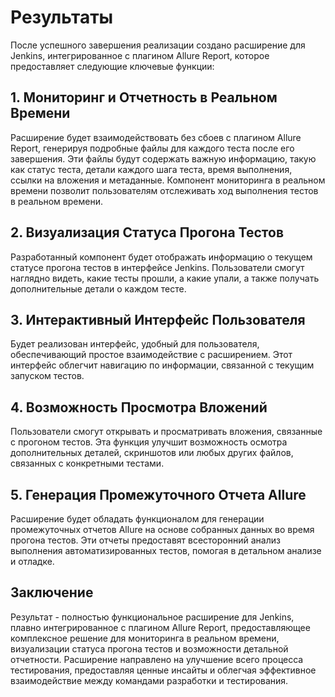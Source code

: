 # Результаты

После успешного завершения реализации создано расширение для Jenkins, интегрированное с плагином Allure Report, которое предоставляет следующие ключевые функции:

## 1. Мониторинг и Отчетность в Реальном Времени

Расширение будет взаимодействовать без сбоев с плагином Allure Report, генерируя подробные файлы для каждого теста после его завершения. Эти файлы будут содержать важную информацию, такую как статус теста, детали каждого шага теста, время выполнения, ссылки на вложения и метаданные. Компонент мониторинга в реальном времени позволит пользователям отслеживать ход выполнения тестов в реальном времени.

## 2. Визуализация Статуса Прогона Тестов

Разработанный компонент будет отображать информацию о текущем статусе прогона тестов в интерфейсе Jenkins. Пользователи смогут наглядно видеть, какие тесты прошли, а какие упали, а также получать дополнительные детали о каждом тесте.

## 3. Интерактивный Интерфейс Пользователя

Будет реализован интерфейс, удобный для пользователя, обеспечивающий простое взаимодействие с расширением. Этот интерфейс облегчит навигацию по информации, связанной с текущим запуском тестов.

## 4. Возможность Просмотра Вложений

Пользователи смогут открывать и просматривать вложения, связанные с прогоном тестов. Эта функция улучшит возможность осмотра дополнительных деталей, скриншотов или любых других файлов, связанных с конкретными тестами.

## 5. Генерация Промежуточного Отчета Allure

Расширение будет обладать функционалом для генерации промежуточных отчетов Allure на основе собранных данных во время прогона тестов. Эти отчеты предоставят всесторонний анализ выполнения автоматизированных тестов, помогая в детальном анализе и отладке.

## Заключение

Результат - полностью функциональное расширение для Jenkins, плавно интегрированное с плагином Allure Report, предоставляющее комплексное решение для мониторинга в реальном времени, визуализации статуса прогона тестов и возможности детальной отчетности. Расширение направлено на улучшение всего процесса тестирования, предоставляя ценные инсайты и облегчая эффективное взаимодействие между командами разработки и тестирования.

